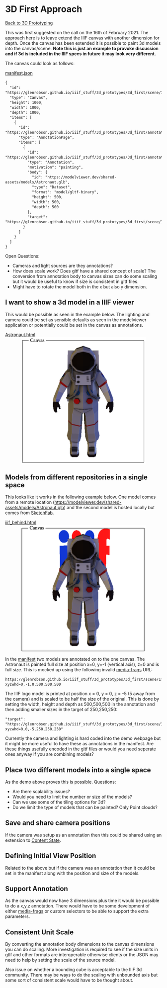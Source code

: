 # 3D First Approach
[Back to 3D Prototyping](../)

This was first suggested on the call on the 16th of February 2021. The approach here is to leave extend the IIIF canvas with another dimension for depth. Once the canvas has been extended it is possible to paint 3d models into the canvas/scene. **Note this is just an example to provoke discussion and if 3d is included in the IIIF specs in future it may look very different.**

The canvas could look as follows:

[manifest.json](manifest.json)
```
{
  "id": "https://glenrobson.github.io/iiif_stuff/3d_prototypes/3d_first/scene/1",
  "type": "Canvas",
  "height": 1000,
  "width": 1000,
  "depth": 1000,
  "items": [
    {
      "id": "https://glenrobson.github.io/iiif_stuff/3d_prototypes/3d_first/annotations",
      "type": "AnnotationPage",
      "items": [
        {
          "id": "https://glenrobson.github.io/iiif_stuff/3d_prototypes/3d_first/annotations/1",
          "type": "Annotation",
          "motivation": "painting",
          "body": {
            "id": "https://modelviewer.dev/shared-assets/models/Astronaut.glb",
            "type": "Dataset",
            "format": "model/gltf-binary",
            "height": 500, 
            "width": 500,
            "depth": 500 
          },
          "target": "https://glenrobson.github.io/iiif_stuff/3d_prototypes/3d_first/scene/1"
        }
      ]
    }
  ]
}
```
Open Questions:
 * Cameras and light sources are they annotations? 
 * How does scale work? Does gltf have a shared concept of scale? The conversion from annotation body to canvas sizes can do some scaling but it would be useful to know if size is consistent in gltf files.
 * Might have to rotate the model both in the x but also y dimension. 

## I want to show a 3d model in a IIIF viewer

This would be possible as seen in the example below. The lighting and camera could be set as sensible defaults as seen in the modelviewer application or potentially could be set in the canvas as annotations. 

<a href="Astronaut.html">
    <span style="display: block; margin-left: auto; margin-right: auto;">Astronaut.html</span>
    <img src="Astronaut.png" alt="Demo showing the Astronaut 3d model on a 3d canvas" style="width: 400px; display: block; margin-left: auto; margin-right: auto;"/>
</a>

## Models from different repositories in a single space

This looks like it works in the following example below. One model comes from a remote location (https://modelviewer.dev/shared-assets/models/Astronaut.glb) and the second model is hosted locally but comes from [SketchFab](https://skfb.ly/6SWEH).

<a href="iiif_behind.html">
    <span style="display: block; margin-left: auto; margin-right: auto;">iiif_behind.html</span>
    <img src="iiif_behind.png" alt="Demo showing the 2 3d models on a single 2d canvas with the IIIF logo in the background" style="width: 400px; display: block; margin-left: auto; margin-right: auto;"/>
</a>

In the [manifest](behind_iiif.json) two models are annotated on to the one canvas. The Astronaut is painted full size at position x=0, y=-1 (vertical axis), z=0 and is full size. This is mocked up using the following invalid [media-frags](https://www.w3.org/TR/media-frags/) URL:

```
https://glenrobson.github.io/iiif_stuff/3d_prototypes/3d_first/scene/1?xyzwhd=0,-1,0,500,500,500
```

The IIIF logo model is printed at position x = 0, y = 0, z = -5 (5 away from the camera) and is scaled to be half the size of the original. This is done by setting the width, height and depth as 500,500,500 in the annotation and then adding smaller sizes in the target of 250,250,250:

```
"target": "https://glenrobson.github.io/iiif_stuff/3d_prototypes/3d_first/scene/1?xyzwhd=0,0,-5,250,250,250"
```

Currently the camera and lighting is hard coded into the demo webpage but it might be more useful to have these as annotations in the manifest. Are these things usefully encoded in the gltf files or would you need seperate ones anyway if you are combining models?


## Place two different models into a single space

As the demo above proves this is possible. Questions:

 * Are there scalability issues? 
 * Would you need to limit the number or size of the models? 
 * Can we use some of the tiling options for 3d?
 * Do we limit the type of models that can be painted? Only Point clouds?

## Save and share camera positions

If the camera was setup as an annotation then this could be shared using an extension to [Content State](https://iiif.io/api/content-state/0.3/).

## Defining Initial View Position

Related to the above but if the camera was an annotation then it could be set in the manifest along with the position and size of the models. 

## Support Annotation

As the canvas would now have 3 dimensions plus time it would be possible to do a x,y,z annotation. There would have to be some development of either [media-frags](https://www.w3.org/TR/media-frags/) or custom selectors to be able to support the extra parameters.  

## Consistent Unit Scale

By converting the annotation body dimensions to the canvas dimensions you can do scaling. More investigation is required to see if the size units in gtlf and other formats are interoperable otherwise clients or the JSON may need to help by setting the scale of the source model. 

Also issue on whether a bounding cube is acceptable to the IIIF 3d community. There may be ways to do the scaling with unbounded axis but some sort of consistent scale would have to be thought about. 
